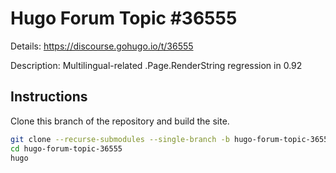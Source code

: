 # Hugo Forum Topic #36555

Details: <https://discourse.gohugo.io/t/36555>

Description: Multilingual-related .Page.RenderString regression in 0.92

## Instructions

Clone this branch of the repository and build the site.

```bash
git clone --recurse-submodules --single-branch -b hugo-forum-topic-36555 https://github.com/jmooring/hugo-testing hugo-forum-topic-36555
cd hugo-forum-topic-36555
hugo
```
